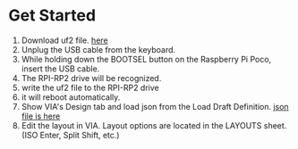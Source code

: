 # Get Started
1. Download uf2 file.
    [here](https://github.com/policium/grin-type-r/raw/main/firmware/qmk/grin_keebs_grin_type_r_via.uf2)  
1. Unplug the USB cable from the keyboard.  
1. While holding down the BOOTSEL button on the Raspberry Pi Poco, insert the USB cable.  
1. The RPI-RP2 drive will be recognized.  
1. write the uf2 file to the RPI-RP2 drive
1. it will reboot automatically.
1. Show VIA's Design tab and load json from the Load Draft Definition.
    [json file is here](https://github.com/policium/grin-type-r/raw/main/firmware/qmk/grin_type_r.json)  
1. Edit the layout in VIA. Layout options are located in the LAYOUTS sheet. (ISO Enter, Split Shift, etc.)
